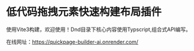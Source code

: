 # 低代码拖拽元素快速构建布局插件

使用Vite3构建，欢迎使用！Dnd目录下核心内容使用Typscript,组合式API编写。

在线网址：https://quickpage-builder-ai.onrender.com/
